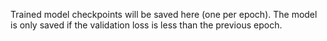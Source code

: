 Trained model checkpoints will be saved here (one per epoch). The model is only saved if the validation loss is less than the previous epoch. 